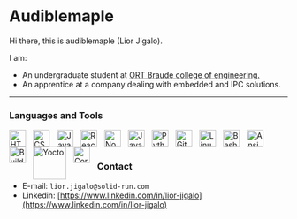 # Audiblemaple
Hi there, this is audiblemaple (Lior Jigalo).

I am:
* An undergraduate student at [ORT Braude college of engineering.](https://w3.braude.ac.il/?lang=en)
* An apprentice at a company dealing with embedded and IPC solutions.
---

### Languages and Tools
<img align="left" alt="HTML"       width="30px" style="padding-right:10px;" src="https://cdn.jsdelivr.net/gh/devicons/devicon/icons/html5/html5-plain.svg"           title="HTML" />
<img align="left" alt="CSS"        width="30px" style="padding-right:10px;" src="https://cdn.jsdelivr.net/gh/devicons/devicon/icons/css3/css3-plain.svg"             title="CSS"/>
<img align="left" alt="JavaScript" width="30px" style="padding-right:10px;" src="https://cdn.jsdelivr.net/gh/devicons/devicon/icons/javascript/javascript-plain.svg" title="JavaScript"/>
<img align="left" alt="React / React-native"      width="30px" style="padding-right:10px;" src="https://cdn.jsdelivr.net/gh/devicons/devicon/icons/react/react-original.svg"        title="React / React-native"/>
<img align="left" alt="NodeJS"     width="30px" style="padding-right:10px;" src="https://cdn.jsdelivr.net/gh/devicons/devicon/icons/nodejs/nodejs-original.svg"      title="NodeJS"/>
<img align="left" alt="Java"       width="30px" style="padding-right:10px;" src="https://cdn.jsdelivr.net/gh/devicons/devicon/icons/java/java-original.svg"          title="Java"/>
<img align="left" alt="Python"     width="30px" style="padding-right:10px;" src="https://cdn.jsdelivr.net/gh/devicons/devicon/icons/python/python-plain.svg"         title="Python"/>
<img align="left" alt="GitHub"     width="30px" style="padding-right:10px;" src="https://cdn.jsdelivr.net/gh/devicons/devicon/icons/github/github-original.svg"      title="GitHub"/>
<img align="left" alt="Linux"      width="30px" style="padding-right:10px;" src="https://cdn.jsdelivr.net/gh/devicons/devicon/icons/linux/linux-original.svg"        title="Linux"/>
<img align="left" alt="Bash"       width="30px" style="padding-right:10px;" src="https://cdn.jsdelivr.net/gh/devicons/devicon/icons/bash/bash-original.svg"          title="Bash"/>
<img align="left" alt="Ansible"    width="30px" style="padding-right:10px;" src="https://avatars.githubusercontent.com/u/1507452?s=48&v=4"                        title="Ansible"/>
<img align="left" alt="BuildRoot"  width="30px" style="padding-right:10px;" src="https://upload.wikimedia.org/wikipedia/en/a/a9/Buildroot_logo.png"                                              title="BuildRoot"/>
<img align="left" alt="Yocto"      width="60px" style="padding-right:10px;" src="https://upload.wikimedia.org/wikipedia/commons/0/00/Yocto_Project_logo.svg"         title="Yocto"/>
<div style="padding-right:10px; border-radius: 30px; background-color: white;" >
  <img align="left" alt="CoreBoot"   width="30px" style="padding-right:10px;" src="https://upload.wikimedia.org/wikipedia/commons/thumb/1/18/Coreboot_full.svg/1200px-Coreboot_full.svg.png"            title="CoreBoot"/>
</div>

<br />

#

### Contact
* E-mail: `lior.jigalo@solid-run.com`
* Linkedin: [https://www.linkedin.com/in/lior-jigalo](https://www.linkedin.com/in/lior-jigalo)
